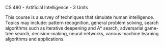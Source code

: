 CS 480 - Artificial Intelligence - 3 Units

This course is a survey of techniques that simulate human intelligence. 
Topics may include: pattern recognition, general problem solving, search algorithms such as iterative deepening and A* search, adversarial game-tree search, decision-making, neural networks, various machine learning algorithms and applications.
